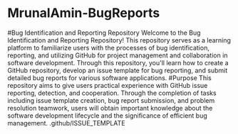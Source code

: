 # MrunalAmin-BugReports
#Bug Identification and Reporting Repository
Welcome to the Bug Identification and Reporting Repository! This repository serves as a learning platform to familiarize users with the processes of bug identification, reporting, and utilizing GitHub for project management and collaboration in software development. Through this repository, you'll learn how to create a GitHub repository, develop an issue template for bug reporting, and submit detailed bug reports for various software applications.
#Purpose
This repository aims to give users practical experience with GitHub issue reporting, detection, and cooperation. Through the completion of tasks including issue template creation, bug report submission, and problem resolution teamwork, users will obtain important knowledge about the software development lifecycle and the significance of efficient bug management.
.github/ISSUE_TEMPLATE
